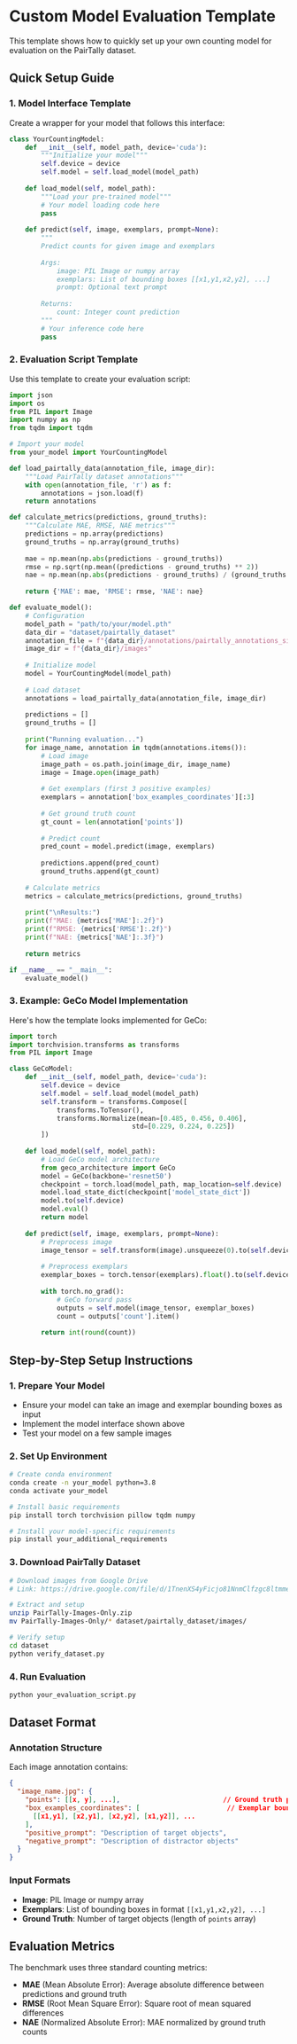 # Custom Model Evaluation Template

This template shows how to quickly set up your own counting model for evaluation on the PairTally dataset.

## Quick Setup Guide

### 1. Model Interface Template

Create a wrapper for your model that follows this interface:

```python
class YourCountingModel:
    def __init__(self, model_path, device='cuda'):
        """Initialize your model"""
        self.device = device
        self.model = self.load_model(model_path)
    
    def load_model(self, model_path):
        """Load your pre-trained model"""
        # Your model loading code here
        pass
    
    def predict(self, image, exemplars, prompt=None):
        """
        Predict counts for given image and exemplars
        
        Args:
            image: PIL Image or numpy array
            exemplars: List of bounding boxes [[x1,y1,x2,y2], ...]
            prompt: Optional text prompt
            
        Returns:
            count: Integer count prediction
        """
        # Your inference code here
        pass
```

### 2. Evaluation Script Template

Use this template to create your evaluation script:

```python
import json
import os
from PIL import Image
import numpy as np
from tqdm import tqdm

# Import your model
from your_model import YourCountingModel

def load_pairtally_data(annotation_file, image_dir):
    """Load PairTally dataset annotations"""
    with open(annotation_file, 'r') as f:
        annotations = json.load(f)
    return annotations

def calculate_metrics(predictions, ground_truths):
    """Calculate MAE, RMSE, NAE metrics"""
    predictions = np.array(predictions)
    ground_truths = np.array(ground_truths)
    
    mae = np.mean(np.abs(predictions - ground_truths))
    rmse = np.sqrt(np.mean((predictions - ground_truths) ** 2))
    nae = np.mean(np.abs(predictions - ground_truths) / (ground_truths + 1e-8))
    
    return {'MAE': mae, 'RMSE': rmse, 'NAE': nae}

def evaluate_model():
    # Configuration
    model_path = "path/to/your/model.pth"
    data_dir = "dataset/pairtally_dataset"
    annotation_file = f"{data_dir}/annotations/pairtally_annotations_simple.json"
    image_dir = f"{data_dir}/images"
    
    # Initialize model
    model = YourCountingModel(model_path)
    
    # Load dataset
    annotations = load_pairtally_data(annotation_file, image_dir)
    
    predictions = []
    ground_truths = []
    
    print("Running evaluation...")
    for image_name, annotation in tqdm(annotations.items()):
        # Load image
        image_path = os.path.join(image_dir, image_name)
        image = Image.open(image_path)
        
        # Get exemplars (first 3 positive examples)
        exemplars = annotation['box_examples_coordinates'][:3]
        
        # Get ground truth count
        gt_count = len(annotation['points'])
        
        # Predict count
        pred_count = model.predict(image, exemplars)
        
        predictions.append(pred_count)
        ground_truths.append(gt_count)
    
    # Calculate metrics
    metrics = calculate_metrics(predictions, ground_truths)
    
    print("\nResults:")
    print(f"MAE: {metrics['MAE']:.2f}")
    print(f"RMSE: {metrics['RMSE']:.2f}")
    print(f"NAE: {metrics['NAE']:.3f}")
    
    return metrics

if __name__ == "__main__":
    evaluate_model()
```

### 3. Example: GeCo Model Implementation

Here's how the template looks implemented for GeCo:

```python
import torch
import torchvision.transforms as transforms
from PIL import Image

class GeCoModel:
    def __init__(self, model_path, device='cuda'):
        self.device = device
        self.model = self.load_model(model_path)
        self.transform = transforms.Compose([
            transforms.ToTensor(),
            transforms.Normalize(mean=[0.485, 0.456, 0.406], 
                               std=[0.229, 0.224, 0.225])
        ])
    
    def load_model(self, model_path):
        # Load GeCo model architecture
        from geco_architecture import GeCo
        model = GeCo(backbone='resnet50')
        checkpoint = torch.load(model_path, map_location=self.device)
        model.load_state_dict(checkpoint['model_state_dict'])
        model.to(self.device)
        model.eval()
        return model
    
    def predict(self, image, exemplars, prompt=None):
        # Preprocess image
        image_tensor = self.transform(image).unsqueeze(0).to(self.device)
        
        # Preprocess exemplars
        exemplar_boxes = torch.tensor(exemplars).float().to(self.device)
        
        with torch.no_grad():
            # GeCo forward pass
            outputs = self.model(image_tensor, exemplar_boxes)
            count = outputs['count'].item()
        
        return int(round(count))
```

## Step-by-Step Setup Instructions

### 1. Prepare Your Model
- Ensure your model can take an image and exemplar bounding boxes as input
- Implement the model interface shown above
- Test your model on a few sample images

### 2. Set Up Environment
```bash
# Create conda environment
conda create -n your_model python=3.8
conda activate your_model

# Install basic requirements
pip install torch torchvision pillow tqdm numpy

# Install your model-specific requirements
pip install your_additional_requirements
```

### 3. Download PairTally Dataset
```bash
# Download images from Google Drive
# Link: https://drive.google.com/file/d/1TnenXS4yFicjo81NnmClfzgc8ltmmeBv/view

# Extract and setup
unzip PairTally-Images-Only.zip
mv PairTally-Images-Only/* dataset/pairtally_dataset/images/

# Verify setup
cd dataset
python verify_dataset.py
```

### 4. Run Evaluation
```bash
python your_evaluation_script.py
```

## Dataset Format

### Annotation Structure
Each image annotation contains:
```json
{
  "image_name.jpg": {
    "points": [[x, y], ...],                          // Ground truth points
    "box_examples_coordinates": [                      // Exemplar bounding boxes
      [[x1,y1], [x2,y1], [x2,y2], [x1,y2]], ...
    ],
    "positive_prompt": "Description of target objects",
    "negative_prompt": "Description of distractor objects"
  }
}
```

### Input Formats
- **Image**: PIL Image or numpy array
- **Exemplars**: List of bounding boxes in format `[[x1,y1,x2,y2], ...]`
- **Ground Truth**: Number of target objects (length of `points` array)

## Evaluation Metrics

The benchmark uses three standard counting metrics:
- **MAE** (Mean Absolute Error): Average absolute difference between predictions and ground truth
- **RMSE** (Root Mean Square Error): Square root of mean squared differences
- **NAE** (Normalized Absolute Error): MAE normalized by ground truth counts
